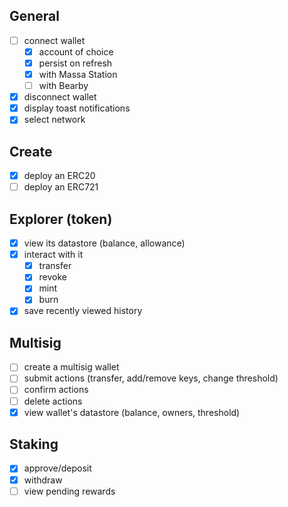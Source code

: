 ## General 
- [ ] connect wallet 
  - [x] account of choice
  - [x] persist on refresh 
  - [x] with Massa Station
  - [ ] with Bearby
- [x] disconnect wallet 
- [x] display toast notifications
- [x] select network
  
## Create
- [x] deploy an ERC20
- [ ] deploy an ERC721

## Explorer (token)
- [x] view its datastore (balance, allowance)
- [x] interact with it
  - [x] transfer
  - [x] revoke
  - [x] mint
  - [x] burn
- [x] save recently viewed history

## Multisig
- [ ] create a multisig wallet
- [ ] submit actions (transfer, add/remove keys, change threshold)
- [ ] confirm actions
- [ ] delete actions
- [x] view wallet's datastore (balance, owners, threshold)

## Staking
- [x] approve/deposit
- [x] withdraw
- [ ] view pending rewards
